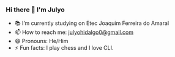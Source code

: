 ### Hi there 👋 I'm Julyo

- 📚 I’m currently studying on Etec Joaquim Ferreira do Amaral
- 📫 How to reach me: julyohidalgo0@gmail.com
- 😄 Pronouns: He/Him
- ⚡ Fun facts: I play chess and I love CLI.

<!--
**Julyo-Hidalgo/Julyo-Hidalgo** is a ✨ _special_ ✨ repository because its `README.md` (this file) appears on your GitHub profile.

Here are some ideas to get you started:

- 🔭 I’m currently working on ...
- 🌱 I’m currently learning ...
- 👯 I’m looking to collaborate on ...
- 🤔 I’m looking for help with ...
- 💬 Ask me about ...
- 📫 How to reach me: ...
- 😄 Pronouns: ...
- ⚡ Fun fact: ...
-->

<!--
**Julyo-Hidalgo/Julyo-Hidalgo** is a ✨ _special_ ✨ repository because its `README.md` (this file) appears on your GitHub profile.

Here are some ideas to get you started:

- 🔭 I’m currently studying on Etec Joaquim Ferreira do Amaral
- 🌱 I’m currently learning functional programming, AI and AM, clean code
- 👯 I’m looking to collaborate on ...
- 🤔 I’m looking for help with ...
- 💬 Ask me about ...
- 📫 How to reach me: julyohidalgo0@gmail.com
- 😄 Pronouns: He/Him
- ⚡ Fun fact: I play chess and I love CLI.
-->
